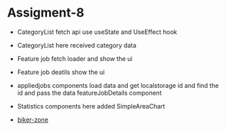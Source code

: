 # Assigment-8

- CategoryList fetch api use useState and UseEffect hook

- CategoryList here received category data

- Feature job fetch loader and show the ui

- Feature job deatils show the ui

- appliedjobs components load data and get localstorage id and find the id and pass the data featureJobDetails component

- Statistics components here added SimpleAreaChart

* [biker-zone](https://mdsumonali372.github.io/PH-Project/biker-zone/)
